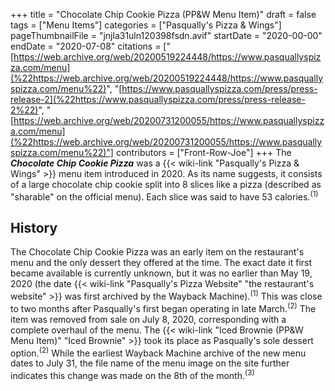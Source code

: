 +++
title = "Chocolate Chip Cookie Pizza (PP&W Menu Item)"
draft = false
tags = ["Menu Items"]
categories = ["Pasqually's Pizza & Wings"]
pageThumbnailFile = "jnjla31uln120398fsdn.avif"
startDate = "2020-00-00"
endDate = "2020-07-08"
citations = ["[https://web.archive.org/web/20200519224448/https://www.pasquallyspizza.com/menu](%22https://web.archive.org/web/20200519224448/https://www.pasquallyspizza.com/menu%22)",
"[https://www.pasquallyspizza.com/press/press-release-2](%22https://www.pasquallyspizza.com/press/press-release-2%22)",
"[https://web.archive.org/web/20200731200055/https://www.pasquallyspizza.com/menu](%22https://web.archive.org/web/20200731200055/https://www.pasquallyspizza.com/menu%22)"]
contributors = ["Front-Row-Joe"]
+++
The ***Chocolate Chip Cookie Pizza*** was a {{< wiki-link "Pasqually's Pizza & Wings" >}} menu item introduced in 2020.
As its name suggests, it consists of a large chocolate chip cookie split into 8 slices like a pizza (described as "sharable" on the official menu). Each slice was said to have 53 calories.<sup>(1)</sup>

## History

The Chocolate Chip Cookie Pizza was an early item on the restaurant's menu and the only dessert they offered at the time. The exact date it first became available is currently unknown, but it was no earlier than May 19, 2020 (the date {{< wiki-link "Pasqually's Pizza Website" "the restaurant's website" >}} was first archived by the Wayback Machine).<sup>(1)</sup> This was close to two months after Pasqually's first began operating in late March.<sup>(2)</sup>
The item was removed from sale on July 8, 2020, corresponding with a complete overhaul of the menu. The {{< wiki-link "Iced Brownie (PP&W Menu Item)" "Iced Brownie" >}} took its place as Pasqually's sole dessert option.<sup>(2)</sup> While the earliest Wayback Machine archive of the new menu dates to July 31, the file name of the menu image on the site further indicates this change was made on the 8th of the month.<sup>(3)</sup>
